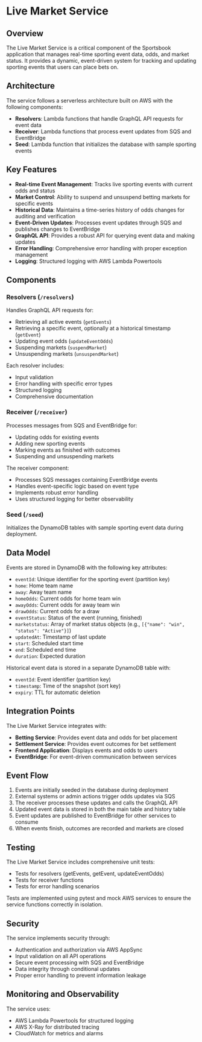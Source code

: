 # Live Market Service

## Overview
The Live Market Service is a critical component of the Sportsbook application that manages real-time sporting event data, odds, and market status. It provides a dynamic, event-driven system for tracking and updating sporting events that users can place bets on.

## Architecture
The service follows a serverless architecture built on AWS with the following components:

- **Resolvers**: Lambda functions that handle GraphQL API requests for event data
- **Receiver**: Lambda functions that process event updates from SQS and EventBridge
- **Seed**: Lambda function that initializes the database with sample sporting events

## Key Features

- **Real-time Event Management**: Tracks live sporting events with current odds and status
- **Market Control**: Ability to suspend and unsuspend betting markets for specific events
- **Historical Data**: Maintains a time-series history of odds changes for auditing and verification
- **Event-Driven Updates**: Processes event updates through SQS and publishes changes to EventBridge
- **GraphQL API**: Provides a robust API for querying event data and making updates
- **Error Handling**: Comprehensive error handling with proper exception management
- **Logging**: Structured logging with AWS Lambda Powertools

## Components

### Resolvers (`/resolvers`)
Handles GraphQL API requests for:
- Retrieving all active events (`getEvents`)
- Retrieving a specific event, optionally at a historical timestamp (`getEvent`)
- Updating event odds (`updateEventOdds`)
- Suspending markets (`suspendMarket`)
- Unsuspending markets (`unsuspendMarket`)

Each resolver includes:
- Input validation
- Error handling with specific error types
- Structured logging
- Comprehensive documentation

### Receiver (`/receiver`)
Processes messages from SQS and EventBridge for:
- Updating odds for existing events
- Adding new sporting events
- Marking events as finished with outcomes
- Suspending and unsuspending markets

The receiver component:
- Processes SQS messages containing EventBridge events
- Handles event-specific logic based on event type
- Implements robust error handling
- Uses structured logging for better observability

### Seed (`/seed`)
Initializes the DynamoDB tables with sample sporting event data during deployment.

## Data Model

Events are stored in DynamoDB with the following key attributes:
- `eventId`: Unique identifier for the sporting event (partition key)
- `home`: Home team name
- `away`: Away team name
- `homeOdds`: Current odds for home team win
- `awayOdds`: Current odds for away team win
- `drawOdds`: Current odds for a draw
- `eventStatus`: Status of the event (running, finished)
- `marketstatus`: Array of market status objects (e.g., `[{"name": "win", "status": "Active"}]`)
- `updatedAt`: Timestamp of last update
- `start`: Scheduled start time
- `end`: Scheduled end time
- `duration`: Expected duration

Historical event data is stored in a separate DynamoDB table with:
- `eventId`: Event identifier (partition key)
- `timestamp`: Time of the snapshot (sort key)
- `expiry`: TTL for automatic deletion

## Integration Points

The Live Market Service integrates with:
- **Betting Service**: Provides event data and odds for bet placement
- **Settlement Service**: Provides event outcomes for bet settlement
- **Frontend Application**: Displays events and odds to users
- **EventBridge**: For event-driven communication between services

## Event Flow

1. Events are initially seeded in the database during deployment
2. External systems or admin actions trigger odds updates via SQS
3. The receiver processes these updates and calls the GraphQL API
4. Updated event data is stored in both the main table and history table
5. Event updates are published to EventBridge for other services to consume
6. When events finish, outcomes are recorded and markets are closed

## Testing

The Live Market Service includes comprehensive unit tests:
- Tests for resolvers (getEvents, getEvent, updateEventOdds)
- Tests for receiver functions
- Tests for error handling scenarios

Tests are implemented using pytest and mock AWS services to ensure the service functions correctly in isolation.

## Security

The service implements security through:
- Authentication and authorization via AWS AppSync
- Input validation on all API operations
- Secure event processing with SQS and EventBridge
- Data integrity through conditional updates
- Proper error handling to prevent information leakage

## Monitoring and Observability

The service uses:
- AWS Lambda Powertools for structured logging
- AWS X-Ray for distributed tracing
- CloudWatch for metrics and alarms
